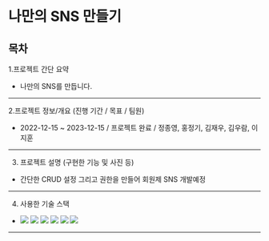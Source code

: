 
# 나만의 SNS 만들기

## 목차
1.프로젝트 간단 요약
* 나만의 SNS를 만듭니다.
---
2.프로젝트 정보/개요 (진행 기간 / 목표 / 팀원)
* 2022-12-15 ~ 2023-12-15 / 프로젝트 완료 / 정종영, 홍정기, 김재우, 김우람, 이지훈
---
3. 프로젝트 설명 (구현한 기능 및 사진 등)
* 간단한 CRUD 설정 그리고 권한을 만들어 회원제 SNS 개발예정

---
4. 사용한 기술 스택
* <img src="https://img.shields.io/badge/GIT-E44C30?style=for-the-badge&logo=git&logoColor=white"> <img src="https://img.shields.io/badge/JavaScript-323330?style=for-the-badge&logo=javascript&logoColor=F7DF1E"> <img src="https://img.shields.io/badge/Spring_Boot-F2F4F9?style=for-the-badge&logo=spring-boot"> <img src="https://img.shields.io/badge/React_Native-20232A?style=for-the-badge&logo=react&logoColor=61DAFB"> <img src="https://img.shields.io/badge/Hibernate-59666C?style=for-the-badge&logo=Hibernate&logoColor=white"> <img src="https://img.shields.io/badge/Spring_Security-6DB33F?style=for-the-badge&logo=Spring-Security&logoColor=white">


---

